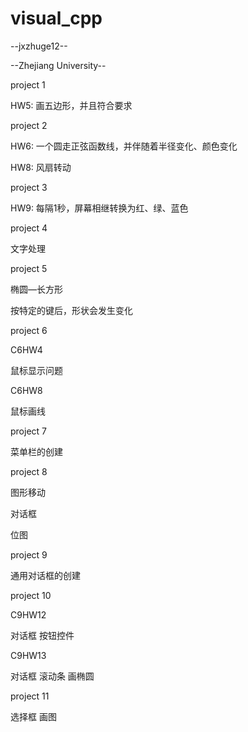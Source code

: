 visual_cpp
==========
--jxzhuge12--

--Zhejiang University--

project 1

HW5: 画五边形，并且符合要求

project 2

HW6: 一个圆走正弦函数线，并伴随着半径变化、颜色变化

HW8: 风扇转动

project 3

HW9: 每隔1秒，屏幕相继转换为红、绿、蓝色

project 4

文字处理

project 5

椭圆—长方形

按特定的键后，形状会发生变化

project 6

C6HW4

鼠标显示问题

C6HW8

鼠标画线

project 7

菜单栏的创建

project 8

图形移动

对话框

位图

project 9

通用对话框的创建

project 10

C9HW12

对话框 按钮控件

C9HW13

对话框 滚动条 画椭圆

project 11

选择框 画图